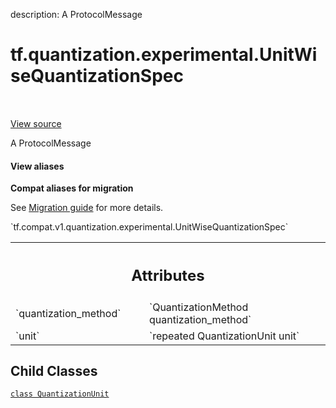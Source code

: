 description: A ProtocolMessage

<div itemscope itemtype="http://developers.google.com/ReferenceObject">
<meta itemprop="name" content="tf.quantization.experimental.UnitWiseQuantizationSpec" />
<meta itemprop="path" content="Stable" />
<meta itemprop="property" content="QuantizationUnit"/>
</div>

# tf.quantization.experimental.UnitWiseQuantizationSpec

<!-- Insert buttons and diff -->

<table class="tfo-notebook-buttons tfo-api nocontent" align="left">

</table>

<a target="_blank" class="external" href="/code/stable/tensorflow/compiler/mlir/quantization/tensorflow/quantization_options.proto">View source</a>



A ProtocolMessage

<section class="expandable">
  <h4 class="showalways">View aliases</h4>
  <p>
<b>Compat aliases for migration</b>
<p>See
<a href="https://www.tensorflow.org/guide/migrate">Migration guide</a> for
more details.</p>
<p>`tf.compat.v1.quantization.experimental.UnitWiseQuantizationSpec`</p>
</p>
</section>

<!-- Placeholder for "Used in" -->




<!-- Tabular view -->
 <table class="responsive fixed orange">
<colgroup><col width="214px"><col></colgroup>
<tr><th colspan="2"><h2 class="add-link">Attributes</h2></th></tr>

<tr>
<td>
`quantization_method`<a id="quantization_method"></a>
</td>
<td>
`QuantizationMethod quantization_method`
</td>
</tr><tr>
<td>
`unit`<a id="unit"></a>
</td>
<td>
`repeated QuantizationUnit unit`
</td>
</tr>
</table>



## Child Classes
[`class QuantizationUnit`](../../../tf/quantization/experimental/UnitWiseQuantizationSpec/QuantizationUnit.md)

